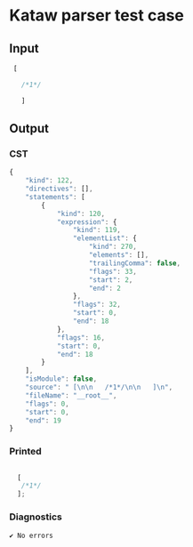 # Kataw parser test case

## Input

`````js
 [

   /*1*/

   ]

`````

## Output

### CST

```javascript
{
    "kind": 122,
    "directives": [],
    "statements": [
        {
            "kind": 120,
            "expression": {
                "kind": 119,
                "elementList": {
                    "kind": 270,
                    "elements": [],
                    "trailingComma": false,
                    "flags": 33,
                    "start": 2,
                    "end": 2
                },
                "flags": 32,
                "start": 0,
                "end": 18
            },
            "flags": 16,
            "start": 0,
            "end": 18
        }
    ],
    "isModule": false,
    "source": " [\n\n   /*1*/\n\n   ]\n",
    "fileName": "__root__",
    "flags": 0,
    "start": 0,
    "end": 19
}
```

### Printed

```javascript

  [
   /*1*/
  ];

```

### Diagnostics

```javascript
✔ No errors
```

